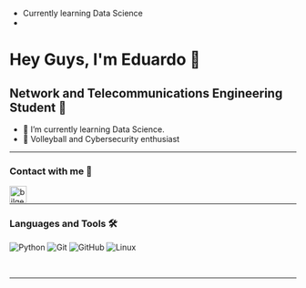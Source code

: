 
-  Currently learning Data Science
- 

<!---
user8080c/user8080c is a ✨ special ✨ repository because its `README.md` (this file) appears on your GitHub profile.
You can click the Preview link to take a look at your changes.
--->
# Hey Guys, I'm Eduardo 👋 

## Network and Telecommunications Engineering Student 📡

- 🌱 I’m currently learning Data Science.
- 🏐 Volleyball and Cybersecurity enthusiast

---

### Contact with me 📝

[<img align="left" alt="bilgehangecici | LinkedIn" height="30px" src="https://www.flaticon.com/svg/static/icons/svg/725/725337.svg"/>][linkedin]

<br />

---

### Languages and Tools 🛠 

![Python](http://img.shields.io/badge/-Python-3776AB?style=flat-square&logo=python&logoColor=ffffff)
![Git](https://img.shields.io/badge/-Git-%23F05032?style=flat-square&logo=git&logoColor=%23ffffff)
![GitHub](https://img.shields.io/badge/-GitHub-181717?style=flat-square&logo=github)
![Linux](http://img.shields.io/badge/-Windows-0078D6?style=flat-square&logo=windows&logoColor=ffffff)

<br/>

---

[linkedin]: https://www.linkedin.com/in/eduardopino/
